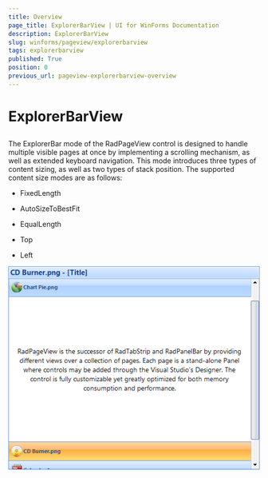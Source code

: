 ```yaml
---
title: Overview
page_title: ExplorerBarView | UI for WinForms Documentation
description: ExplorerBarView
slug: winforms/pageview/explorerbarview
tags: explorerbarview
published: True
position: 0
previous_url: pageview-explorerbarview-overview
---
```


# ExplorerBarView



## 

The ExplorerBar mode of the RadPageView control is designed to handle multiple visible pages at once by implementing a scrolling mechanism, as well as extended keyboard navigation. This mode introduces three types of content sizing, as well as two types of stack position. The supported content size modes are as follows:

* FixedLength

* AutoSizeToBestFit

* EqualLength

* Top

* Left
 
![pageview-explorerbarview-overview 001](images/pageview-explorerbarview-overview001.png)
